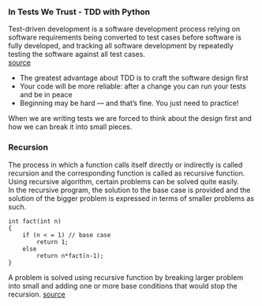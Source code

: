 ### In Tests We Trust - TDD with Python
Test-driven development is a software development process relying on software requirements being converted to test cases before software is fully developed, and tracking all software development by repeatedly testing the software against all test cases.  
[source](https://en.wikipedia.org/wiki/Test-driven_development)

- The greatest advantage about TDD is to craft the software design first
- Your code will be more reliable: after a change you can run your tests and be in peace
- Beginning may be hard — and that’s fine. You just need to practice!  

When we are writing tests we are forced to think about the design first and how we can break it into small pieces.

### Recursion  
The process in which a function calls itself directly or indirectly is called recursion and the corresponding function is called as recursive function. Using recursive algorithm, certain problems can be solved quite easily.  
In the recursive program, the solution to the base case is provided and the solution of the bigger problem is expressed in terms of smaller problems as such. 
``` 
int fact(int n)
{
    if (n < = 1) // base case
        return 1;
    else    
        return n*fact(n-1);    
}
```

A problem is solved using recursive function by breaking larger problem into small and adding one or more base conditions that would stop the recursion.
[source](https://www.geeksforgeeks.org/recursion/)

